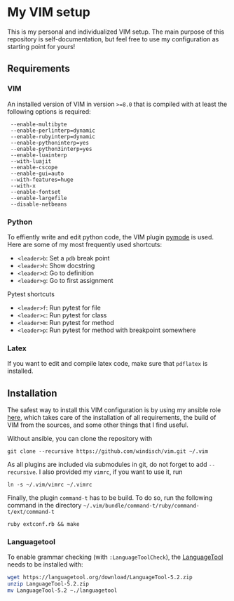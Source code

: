 # My VIM setup

This is my personal and individualized VIM setup. The main purpose of
this repository is self-documentation, but feel free to use my
configuration as starting point for yours!

## Requirements

### VIM
An installed version of VIM in version `>=8.0` that is compiled with at
least the following options is required:

```
 --enable-multibyte 
 --enable-perlinterp=dynamic
 --enable-rubyinterp=dynamic
 --enable-pythoninterp=yes
 --enable-python3interp=yes
 --enable-luainterp
 --with-luajit
 --enable-cscope
 --enable-gui=auto
 --with-features=huge
 --with-x
 --enable-fontset
 --enable-largefile
 --disable-netbeans
```

### Python

To effiently write and edit python code, the VIM plugin
[pymode](https://github.com/python-mode/) is used. Here are some of my
most frequently used shortcuts:

* `<leader>b`: Set a `pdb` break point
* `<leader>h`: Show docstring
* `<leader>d`: Go to definition
* `<leader>g`: Go to first assignment

Pytest shortcuts

* `<leader>f`: Run pytest for file
* `<leader>c`: Run pytest for class
* `<leader>m`: Run pytest for method
* `<leader>p`: Run pytest for method with breakpoint somewhere

### Latex
If you want to edit and compile latex code, make sure that `pdflatex`
is installed.

## Installation
The safest way to install this VIM configuration is by using
my ansible role [here](https://github.com/windisch/ansible-role-vim),
which takes care of the installation of all requirements, 
the build of VIM from the sources, and some other things that I find
useful.

Without ansible, you can clone the repository with

```
git clone --recursive https://github.com/windisch/vim.git ~/.vim
```
As all plugins are included via submodules in git, do not forget to
add `--recursive`. I also provided my `vimrc`, if you want to use
it, run 

```
ln -s ~/.vim/vimrc ~/.vimrc
```

Finally, the plugin `command-t` has to be build. To do so, run the
following command in the directory
`~/.vim/bundle/command-t/ruby/command-t/ext/command-t`

```
ruby extconf.rb && make
```

### Languagetool

To enable grammar checking (with `:LanguageToolCheck`), the
[LanguageTool](http://www.languagetool.org/) needs to be installed
with:

```bash
wget https://languagetool.org/download/LanguageTool-5.2.zip
unzip LanguageTool-5.2.zip
mv LanguageTool-5.2 ~./languagetool
```
